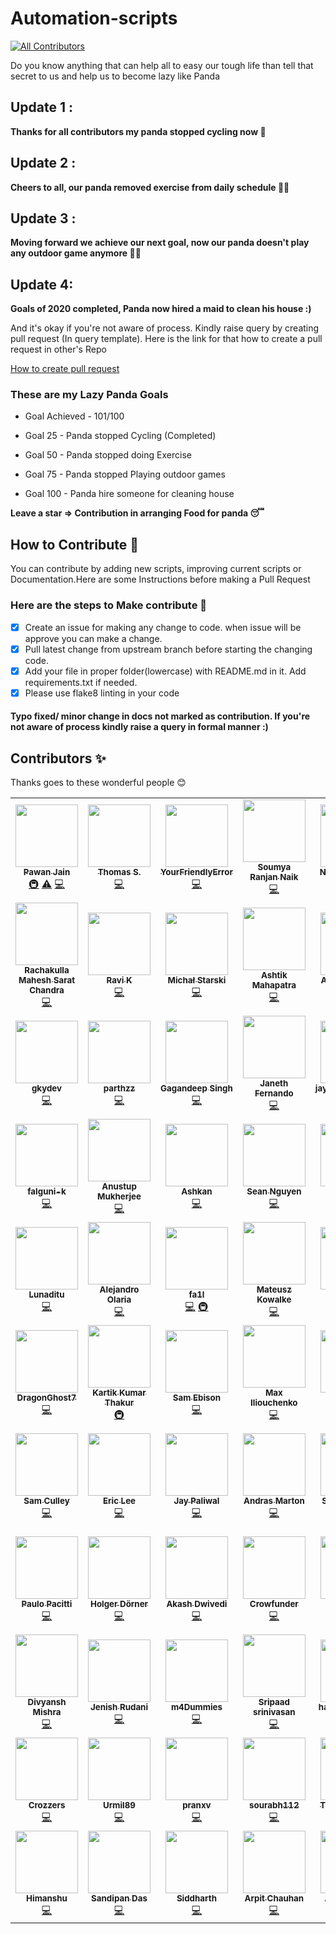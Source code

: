 # Automation-scripts
<!-- ALL-CONTRIBUTORS-BADGE:START - Do not remove or modify this section -->
[![All Contributors](https://img.shields.io/badge/all_contributors-76-orange.svg?style=flat-square)](#contributors-)
<!-- ALL-CONTRIBUTORS-BADGE:END -->

Do you know anything that can help all to easy our tough life than tell that secret to us and help us to become lazy like Panda

## Update 1 :
**Thanks for all contributors my panda stopped cycling now 🛴** 

## Update 2 :
**Cheers to all, our panda removed exercise from daily schedule 🤸‍♂️**

## Update 3 :
**Moving forward we achieve our next goal, now our panda doesn't play any outdoor game anymore  🏌️‍♂️**

## Update 4:
**Goals of 2020 completed, Panda now hired a maid to clean his house :)**

And it's okay if you're not aware of process. Kindly raise query by creating pull request (In query template). Here is the link for that how to create a pull request in other's Repo

[How to create pull request](https://opensource.com/article/19/7/create-pull-request-github)

### These are my Lazy Panda Goals

* Goal Achieved - 101/100

* Goal 25 - Panda stopped Cycling (Completed)
* Goal 50 - Panda stopped doing Exercise
* Goal 75 - Panda stopped Playing outdoor games
* Goal 100 - Panda hire someone for cleaning house

**Leave a star => Contribution in arranging Food for panda 😴**

## How to Contribute 🤔

You can contribute by adding new scripts, improving current scripts or Documentation.Here are some Instructions
before making a Pull Request

### Here are the steps to Make contribute 👣

- [x] Create an issue for making any change to code. when issue will be approve you can make a change.
- [x] Pull latest change from upstream branch before starting the changing code.
- [x] Add your file in proper folder(lowercase) with README.md in it. Add requirements.txt if needed.
- [x] Please use flake8 linting in your code

#### Typo fixed/ minor change in docs not marked as contribution. If you're not aware of process kindly raise a query in formal manner :)
## Contributors ✨

Thanks goes to these wonderful people 😊

<!-- ALL-CONTRIBUTORS-LIST:START - Do not remove or modify this section -->
<!-- prettier-ignore-start -->
<!-- markdownlint-disable -->
<table>
  <tr>
    <td align="center"><a href="https://github.com/pawangeek"><img src="https://avatars0.githubusercontent.com/u/42181691?v=4?s=100" width="100px;" alt=""/><br /><sub><b>Pawan Jain</b></sub></a><br /><a href="#infra-pawangeek" title="Infrastructure (Hosting, Build-Tools, etc)">🚇</a> <a href="https://github.com/python-geeks/Automation-scripts/commits?author=pawangeek" title="Tests">⚠️</a> <a href="https://github.com/python-geeks/Automation-scripts/commits?author=pawangeek" title="Code">💻</a></td>
    <td align="center"><a href="https://github.com/Sacrezar"><img src="https://avatars2.githubusercontent.com/u/38185428?v=4?s=100" width="100px;" alt=""/><br /><sub><b>Thomas S.</b></sub></a><br /><a href="https://github.com/python-geeks/Automation-scripts/commits?author=Sacrezar" title="Code">💻</a></td>
    <td align="center"><a href="https://github.com/YourFriendlyError"><img src="https://avatars3.githubusercontent.com/u/41340245?v=4?s=100" width="100px;" alt=""/><br /><sub><b>YourFriendlyError</b></sub></a><br /><a href="https://github.com/python-geeks/Automation-scripts/commits?author=YourFriendlyError" title="Code">💻</a></td>
    <td align="center"><a href="https://github.com/SoumyaRanjanNaik"><img src="https://avatars3.githubusercontent.com/u/44408204?v=4?s=100" width="100px;" alt=""/><br /><sub><b>Soumya Ranjan Naik</b></sub></a><br /><a href="https://github.com/python-geeks/Automation-scripts/commits?author=SoumyaRanjanNaik" title="Code">💻</a></td>
    <td align="center"><a href="http://niccolomarcon.it"><img src="https://avatars1.githubusercontent.com/u/9902267?v=4?s=100" width="100px;" alt=""/><br /><sub><b>Niccolò Marcon</b></sub></a><br /><a href="https://github.com/python-geeks/Automation-scripts/commits?author=niccolomarcon" title="Code">💻</a></td>
    <td align="center"><a href="http://hpnightowl.github.io"><img src="https://avatars1.githubusercontent.com/u/48650798?v=4?s=100" width="100px;" alt=""/><br /><sub><b>HARSH</b></sub></a><br /><a href="https://github.com/python-geeks/Automation-scripts/commits?author=hpnightowl" title="Code">💻</a></td>
    <td align="center"><a href="https://www.linkedin.com/in/javier-marina-miranda-1a12111a0/"><img src="https://avatars1.githubusercontent.com/u/2737599?v=4?s=100" width="100px;" alt=""/><br /><sub><b>Javi Marina</b></sub></a><br /><a href="https://github.com/python-geeks/Automation-scripts/commits?author=javmarina" title="Code">💻</a></td>
  </tr>
  <tr>
    <td align="center"><a href="https://github.com/maheshschand"><img src="https://avatars0.githubusercontent.com/u/56237961?v=4?s=100" width="100px;" alt=""/><br /><sub><b>Rachakulla Mahesh Sarat Chandra</b></sub></a><br /><a href="https://github.com/python-geeks/Automation-scripts/commits?author=maheshschand" title="Code">💻</a></td>
    <td align="center"><a href="https://github.com/rkgeekoftheweek"><img src="https://avatars2.githubusercontent.com/u/50319065?v=4?s=100" width="100px;" alt=""/><br /><sub><b>Ravi K</b></sub></a><br /><a href="https://github.com/python-geeks/Automation-scripts/commits?author=rkgeekoftheweek" title="Code">💻</a></td>
    <td align="center"><a href="https://github.com/michalStarski"><img src="https://avatars3.githubusercontent.com/u/32843198?v=4?s=100" width="100px;" alt=""/><br /><sub><b>Michał Starski</b></sub></a><br /><a href="https://github.com/python-geeks/Automation-scripts/commits?author=michalStarski" title="Code">💻</a></td>
    <td align="center"><a href="https://github.com/fieryash"><img src="https://avatars2.githubusercontent.com/u/48550799?v=4?s=100" width="100px;" alt=""/><br /><sub><b>Ashtik Mahapatra</b></sub></a><br /><a href="https://github.com/python-geeks/Automation-scripts/commits?author=fieryash" title="Code">💻</a></td>
    <td align="center"><a href="https://github.com/aayuv17"><img src="https://avatars0.githubusercontent.com/u/59158445?v=4?s=100" width="100px;" alt=""/><br /><sub><b>Aayushi Varma</b></sub></a><br /><a href="https://github.com/python-geeks/Automation-scripts/commits?author=aayuv17" title="Code">💻</a></td>
    <td align="center"><a href="https://github.com/Aakasha01Agarwal"><img src="https://avatars0.githubusercontent.com/u/58568036?v=4?s=100" width="100px;" alt=""/><br /><sub><b>Aakash Agarwal</b></sub></a><br /><a href="https://github.com/python-geeks/Automation-scripts/commits?author=Aakasha01Agarwal" title="Code">💻</a></td>
    <td align="center"><a href="https://www.linkedin.com/in/shubham-singh-356ba5168"><img src="https://avatars0.githubusercontent.com/u/47265493?v=4?s=100" width="100px;" alt=""/><br /><sub><b>suubh</b></sub></a><br /><a href="https://github.com/python-geeks/Automation-scripts/commits?author=suubh" title="Code">💻</a></td>
  </tr>
  <tr>
    <td align="center"><a href="https://github.com/gkydev"><img src="https://avatars3.githubusercontent.com/u/26537245?v=4?s=100" width="100px;" alt=""/><br /><sub><b>gkydev</b></sub></a><br /><a href="https://github.com/python-geeks/Automation-scripts/commits?author=gkydev" title="Code">💻</a></td>
    <td align="center"><a href="https://github.com/parth93QA"><img src="https://avatars1.githubusercontent.com/u/55730488?v=4?s=100" width="100px;" alt=""/><br /><sub><b>parthzz</b></sub></a><br /><a href="https://github.com/python-geeks/Automation-scripts/commits?author=parth93QA" title="Code">💻</a></td>
    <td align="center"><a href="https://github.com/GaganSingh5"><img src="https://avatars1.githubusercontent.com/u/32139101?v=4?s=100" width="100px;" alt=""/><br /><sub><b>Gagandeep Singh</b></sub></a><br /><a href="https://github.com/python-geeks/Automation-scripts/commits?author=GaganSingh5" title="Code">💻</a></td>
    <td align="center"><a href="http://www.linkedin.com/in/janethfernando"><img src="https://avatars0.githubusercontent.com/u/35697678?v=4?s=100" width="100px;" alt=""/><br /><sub><b>Janeth Fernando</b></sub></a><br /><a href="https://github.com/python-geeks/Automation-scripts/commits?author=janethavi" title="Code">💻</a></td>
    <td align="center"><a href="https://jayaganeshkumar.me/"><img src="https://avatars0.githubusercontent.com/u/56192588?v=4?s=100" width="100px;" alt=""/><br /><sub><b>jayaganeshkumar</b></sub></a><br /><a href="https://github.com/python-geeks/Automation-scripts/commits?author=jayaganeshkumar" title="Code">💻</a></td>
    <td align="center"><a href="https://github.com/SaiSrichandra"><img src="https://avatars1.githubusercontent.com/u/53914157?v=4?s=100" width="100px;" alt=""/><br /><sub><b>SaiSrichandra</b></sub></a><br /><a href="https://github.com/python-geeks/Automation-scripts/commits?author=SaiSrichandra" title="Code">💻</a></td>
    <td align="center"><a href="https://github.com/shubhampawar"><img src="https://avatars1.githubusercontent.com/u/20047900?v=4?s=100" width="100px;" alt=""/><br /><sub><b>Shubham Pawar</b></sub></a><br /><a href="https://github.com/python-geeks/Automation-scripts/commits?author=shubhampawar" title="Code">💻</a></td>
  </tr>
  <tr>
    <td align="center"><a href="https://github.com/falguni-k"><img src="https://avatars3.githubusercontent.com/u/49592710?v=4?s=100" width="100px;" alt=""/><br /><sub><b>falguni-k</b></sub></a><br /><a href="https://github.com/python-geeks/Automation-scripts/commits?author=falguni-k" title="Code">💻</a></td>
    <td align="center"><a href="https://www.linkedin.com/in/anustup-mukherjee-26755a198/"><img src="https://avatars0.githubusercontent.com/u/60361231?v=4?s=100" width="100px;" alt=""/><br /><sub><b>Anustup Mukherjee</b></sub></a><br /><a href="https://github.com/python-geeks/Automation-scripts/commits?author=Anustup900" title="Code">💻</a></td>
    <td align="center"><a href="http://ashkankamyab.com"><img src="https://avatars2.githubusercontent.com/u/18688356?v=4?s=100" width="100px;" alt=""/><br /><sub><b>Ashkan</b></sub></a><br /><a href="https://github.com/python-geeks/Automation-scripts/commits?author=ashkankamyab" title="Code">💻</a></td>
    <td align="center"><a href="https://github.com/senguyen1011"><img src="https://avatars2.githubusercontent.com/u/52718953?v=4?s=100" width="100px;" alt=""/><br /><sub><b>Sean Nguyen</b></sub></a><br /><a href="https://github.com/python-geeks/Automation-scripts/commits?author=senguyen1011" title="Code">💻</a></td>
    <td align="center"><a href="http://findabhinand.com/"><img src="https://avatars2.githubusercontent.com/u/35622449?v=4?s=100" width="100px;" alt=""/><br /><sub><b>Abhinand</b></sub></a><br /><a href="https://github.com/python-geeks/Automation-scripts/commits?author=abhinand5" title="Code">💻</a></td>
    <td align="center"><a href="https://github.com/varuntumbe"><img src="https://avatars0.githubusercontent.com/u/44541344?v=4?s=100" width="100px;" alt=""/><br /><sub><b>Varun Hegde</b></sub></a><br /><a href="https://github.com/python-geeks/Automation-scripts/commits?author=varuntumbe" title="Code">💻</a></td>
    <td align="center"><a href="https://www.edoardoottavianelli.it"><img src="https://avatars3.githubusercontent.com/u/35783570?v=4?s=100" width="100px;" alt=""/><br /><sub><b>gilfoyle97</b></sub></a><br /><a href="https://github.com/python-geeks/Automation-scripts/commits?author=edoardottt" title="Code">💻</a></td>
  </tr>
  <tr>
    <td align="center"><a href="https://github.com/Lunaditu"><img src="https://avatars3.githubusercontent.com/u/54706346?v=4?s=100" width="100px;" alt=""/><br /><sub><b>Lunaditu</b></sub></a><br /><a href="https://github.com/python-geeks/Automation-scripts/commits?author=Lunaditu" title="Code">💻</a></td>
    <td align="center"><a href="https://github.com/aolaria"><img src="https://avatars3.githubusercontent.com/u/29619252?v=4?s=100" width="100px;" alt=""/><br /><sub><b>Alejandro Olaria</b></sub></a><br /><a href="https://github.com/python-geeks/Automation-scripts/commits?author=aolaria" title="Code">💻</a></td>
    <td align="center"><a href="https://github.com/fa1l"><img src="https://avatars2.githubusercontent.com/u/19634523?v=4?s=100" width="100px;" alt=""/><br /><sub><b>fa1l</b></sub></a><br /><a href="https://github.com/python-geeks/Automation-scripts/commits?author=fa1l" title="Code">💻</a> <a href="#infra-fa1l" title="Infrastructure (Hosting, Build-Tools, etc)">🚇</a></td>
    <td align="center"><a href="https://github.com/mateuszkowalke"><img src="https://avatars2.githubusercontent.com/u/46397613?v=4?s=100" width="100px;" alt=""/><br /><sub><b>Mateusz Kowalke</b></sub></a><br /><a href="https://github.com/python-geeks/Automation-scripts/commits?author=mateuszkowalke" title="Code">💻</a></td>
    <td align="center"><a href="https://www.linkedin.com/in/sonu-saha-a97754131/"><img src="https://avatars1.githubusercontent.com/u/42694653?v=4?s=100" width="100px;" alt=""/><br /><sub><b>Sonu Saha</b></sub></a><br /><a href="https://github.com/python-geeks/Automation-scripts/commits?author=thevirtualbuddy" title="Code">💻</a></td>
    <td align="center"><a href="http://www.linkedin.com/in/devmahmoud10/"><img src="https://avatars2.githubusercontent.com/u/8964887?v=4?s=100" width="100px;" alt=""/><br /><sub><b>Mahmoud Ahmed</b></sub></a><br /><a href="https://github.com/python-geeks/Automation-scripts/commits?author=DevMahmoud10" title="Code">💻</a></td>
    <td align="center"><a href="https://github.com/Kirkkm"><img src="https://avatars2.githubusercontent.com/u/19214317?v=4?s=100" width="100px;" alt=""/><br /><sub><b>Kirk</b></sub></a><br /><a href="https://github.com/python-geeks/Automation-scripts/commits?author=Kirkkm" title="Code">💻</a></td>
  </tr>
  <tr>
    <td align="center"><a href="https://github.com/DragonGhost7"><img src="https://avatars1.githubusercontent.com/u/42487264?v=4?s=100" width="100px;" alt=""/><br /><sub><b>DragonGhost7</b></sub></a><br /><a href="https://github.com/python-geeks/Automation-scripts/commits?author=DragonGhost7" title="Code">💻</a></td>
    <td align="center"><a href="https://github.com/Kartik-byte"><img src="https://avatars0.githubusercontent.com/u/72177299?v=4?s=100" width="100px;" alt=""/><br /><sub><b>Kartik Kumar Thakur</b></sub></a><br /><a href="#infra-Kartik-byte" title="Infrastructure (Hosting, Build-Tools, etc)">🚇</a></td>
    <td align="center"><a href="http://samebison.ir"><img src="https://avatars3.githubusercontent.com/u/23361794?v=4?s=100" width="100px;" alt=""/><br /><sub><b>Sam Ebison</b></sub></a><br /><a href="https://github.com/python-geeks/Automation-scripts/commits?author=ebsa491" title="Code">💻</a></td>
    <td align="center"><a href="https://github.com/maxily1"><img src="https://avatars1.githubusercontent.com/u/55281456?v=4?s=100" width="100px;" alt=""/><br /><sub><b>Max Iliouchenko</b></sub></a><br /><a href="https://github.com/python-geeks/Automation-scripts/commits?author=maxily1" title="Code">💻</a></td>
    <td align="center"><a href="https://corleone77.github.io/"><img src="https://avatars2.githubusercontent.com/u/34139210?v=4?s=100" width="100px;" alt=""/><br /><sub><b>cor77</b></sub></a><br /><a href="https://github.com/python-geeks/Automation-scripts/commits?author=corleone77" title="Code">💻</a></td>
    <td align="center"><a href="https://bit.ly/2ZzPAO4"><img src="https://avatars1.githubusercontent.com/u/54172306?v=4?s=100" width="100px;" alt=""/><br /><sub><b>Fenris Lycaon</b></sub></a><br /><a href="https://github.com/python-geeks/Automation-scripts/commits?author=TheFenrisLycaon" title="Code">💻</a></td>
    <td align="center"><a href="https://lucasvanhaaren.github.io/"><img src="https://avatars0.githubusercontent.com/u/29121316?v=4?s=100" width="100px;" alt=""/><br /><sub><b>vhash</b></sub></a><br /><a href="https://github.com/python-geeks/Automation-scripts/commits?author=LucasVanHaaren" title="Code">💻</a></td>
  </tr>
  <tr>
    <td align="center"><a href="https://www.samculley.co.uk"><img src="https://avatars1.githubusercontent.com/u/3237705?v=4?s=100" width="100px;" alt=""/><br /><sub><b>Sam Culley</b></sub></a><br /><a href="https://github.com/python-geeks/Automation-scripts/commits?author=sculley" title="Code">💻</a></td>
    <td align="center"><a href="https://github.com/happyeric77"><img src="https://avatars2.githubusercontent.com/u/52155607?v=4?s=100" width="100px;" alt=""/><br /><sub><b>Eric Lee</b></sub></a><br /><a href="https://github.com/python-geeks/Automation-scripts/commits?author=happyeric77" title="Code">💻</a></td>
    <td align="center"><a href="https://github.com/jaypaliwal1212"><img src="https://avatars3.githubusercontent.com/u/50298189?v=4?s=100" width="100px;" alt=""/><br /><sub><b>Jay Paliwal</b></sub></a><br /><a href="https://github.com/python-geeks/Automation-scripts/commits?author=jaypaliwal1212" title="Code">💻</a></td>
    <td align="center"><a href="https://placeonthe.net"><img src="https://avatars2.githubusercontent.com/u/54643953?v=4?s=100" width="100px;" alt=""/><br /><sub><b>Andras Marton</b></sub></a><br /><a href="https://github.com/python-geeks/Automation-scripts/commits?author=am401" title="Code">💻</a></td>
    <td align="center"><a href="https://github.com/SakshiUppoor"><img src="https://avatars2.githubusercontent.com/u/46474346?v=4?s=100" width="100px;" alt=""/><br /><sub><b>Sakshi Uppoor</b></sub></a><br /><a href="https://github.com/python-geeks/Automation-scripts/commits?author=SakshiUppoor" title="Code">💻</a></td>
    <td align="center"><a href="https://github.com/ferhah"><img src="https://avatars1.githubusercontent.com/u/13720538?v=4?s=100" width="100px;" alt=""/><br /><sub><b>Ferdinand Hahmann</b></sub></a><br /><a href="https://github.com/python-geeks/Automation-scripts/commits?author=ferhah" title="Code">💻</a></td>
    <td align="center"><a href="https://github.com/Ajay-Raj-S"><img src="https://avatars0.githubusercontent.com/u/29999212?v=4?s=100" width="100px;" alt=""/><br /><sub><b>Ajay Raj</b></sub></a><br /><a href="https://github.com/python-geeks/Automation-scripts/commits?author=Ajay-Raj-S" title="Code">💻</a></td>
  </tr>
  <tr>
    <td align="center"><a href="https://paulopacitti.itch.io"><img src="https://avatars1.githubusercontent.com/u/18006523?v=4?s=100" width="100px;" alt=""/><br /><sub><b>Paulo Pacitti</b></sub></a><br /><a href="https://github.com/python-geeks/Automation-scripts/commits?author=paulopacitti" title="Code">💻</a></td>
    <td align="center"><a href="https://github.com/HolgerDoerner"><img src="https://avatars3.githubusercontent.com/u/42909210?v=4?s=100" width="100px;" alt=""/><br /><sub><b>Holger Dörner</b></sub></a><br /><a href="https://github.com/python-geeks/Automation-scripts/commits?author=HolgerDoerner" title="Code">💻</a></td>
    <td align="center"><a href="https://github.com/bunnysworld"><img src="https://avatars1.githubusercontent.com/u/42912055?v=4?s=100" width="100px;" alt=""/><br /><sub><b>Akash Dwivedi</b></sub></a><br /><a href="https://github.com/python-geeks/Automation-scripts/commits?author=bunnysworld" title="Code">💻</a></td>
    <td align="center"><a href="https://github.com/Crowfunder"><img src="https://avatars2.githubusercontent.com/u/52300171?v=4?s=100" width="100px;" alt=""/><br /><sub><b>Crowfunder</b></sub></a><br /><a href="https://github.com/python-geeks/Automation-scripts/commits?author=Crowfunder" title="Code">💻</a></td>
    <td align="center"><a href="https://github.com/egurnick"><img src="https://avatars1.githubusercontent.com/u/49304043?v=4?s=100" width="100px;" alt=""/><br /><sub><b>egurnick</b></sub></a><br /><a href="https://github.com/python-geeks/Automation-scripts/commits?author=egurnick" title="Code">💻</a></td>
    <td align="center"><a href="http://www.sushantrishav.live"><img src="https://avatars2.githubusercontent.com/u/54536673?v=4?s=100" width="100px;" alt=""/><br /><sub><b>Shushant Rishav</b></sub></a><br /><a href="https://github.com/python-geeks/Automation-scripts/commits?author=Rishu20" title="Code">💻</a></td>
    <td align="center"><a href="https://github.com/ShubhamNagure"><img src="https://avatars2.githubusercontent.com/u/49149160?v=4?s=100" width="100px;" alt=""/><br /><sub><b>Shubham Nagure</b></sub></a><br /><a href="https://github.com/python-geeks/Automation-scripts/commits?author=ShubhamNagure" title="Code">💻</a></td>
  </tr>
  <tr>
    <td align="center"><a href="https://github.com/Divyansh-20"><img src="https://avatars1.githubusercontent.com/u/65251493?v=4?s=100" width="100px;" alt=""/><br /><sub><b>Divyansh Mishra</b></sub></a><br /><a href="https://github.com/python-geeks/Automation-scripts/commits?author=Divyansh-20" title="Code">💻</a></td>
    <td align="center"><a href="https://github.com/JenishRudani"><img src="https://avatars3.githubusercontent.com/u/62238590?v=4?s=100" width="100px;" alt=""/><br /><sub><b>Jenish Rudani</b></sub></a><br /><a href="https://github.com/python-geeks/Automation-scripts/commits?author=JenishRudani" title="Code">💻</a></td>
    <td align="center"><a href="http://m4dummies@gmail.com"><img src="https://avatars1.githubusercontent.com/u/67146120?v=4?s=100" width="100px;" alt=""/><br /><sub><b>m4Dummies</b></sub></a><br /><a href="https://github.com/python-geeks/Automation-scripts/commits?author=m4dummies" title="Code">💻</a></td>
    <td align="center"><a href="https://github.com/Sripaad"><img src="https://avatars3.githubusercontent.com/u/27012182?v=4?s=100" width="100px;" alt=""/><br /><sub><b>Sripaad srinivasan</b></sub></a><br /><a href="https://github.com/python-geeks/Automation-scripts/commits?author=Sripaad" title="Code">💻</a></td>
    <td align="center"><a href="https://github.com/harshitashankar"><img src="https://avatars0.githubusercontent.com/u/68508399?v=4?s=100" width="100px;" alt=""/><br /><sub><b>harshitashankar</b></sub></a><br /><a href="https://github.com/python-geeks/Automation-scripts/commits?author=harshitashankar" title="Code">💻</a></td>
    <td align="center"><a href="http://vivekascoder.ml"><img src="https://avatars3.githubusercontent.com/u/54495208?v=4?s=100" width="100px;" alt=""/><br /><sub><b>VivekAsCoder</b></sub></a><br /><a href="https://github.com/python-geeks/Automation-scripts/commits?author=vivekascoder" title="Code">💻</a></td>
    <td align="center"><a href="https://github.com/Vilma-Agalioti"><img src="https://avatars1.githubusercontent.com/u/11892851?v=4?s=100" width="100px;" alt=""/><br /><sub><b>Vilma Agalioti-Sgompou</b></sub></a><br /><a href="https://github.com/python-geeks/Automation-scripts/commits?author=Vilma-Agalioti" title="Code">💻</a></td>
  </tr>
  <tr>
    <td align="center"><a href="https://github.com/Crozzers"><img src="https://avatars.githubusercontent.com/u/57498990?v=4?s=100" width="100px;" alt=""/><br /><sub><b>Crozzers</b></sub></a><br /><a href="https://github.com/python-geeks/Automation-scripts/commits?author=Crozzers" title="Code">💻</a></td>
    <td align="center"><a href="https://github.com/urmil89"><img src="https://avatars.githubusercontent.com/u/60167367?v=4?s=100" width="100px;" alt=""/><br /><sub><b>Urmil89</b></sub></a><br /><a href="https://github.com/python-geeks/Automation-scripts/commits?author=urmil89" title="Code">💻</a></td>
    <td align="center"><a href="https://github.com/pranxv"><img src="https://avatars.githubusercontent.com/u/40822047?v=4?s=100" width="100px;" alt=""/><br /><sub><b>pranxv</b></sub></a><br /><a href="https://github.com/python-geeks/Automation-scripts/commits?author=pranxv" title="Code">💻</a></td>
    <td align="center"><a href="https://github.com/sourabh112"><img src="https://avatars.githubusercontent.com/u/66176305?v=4?s=100" width="100px;" alt=""/><br /><sub><b>sourabh112</b></sub></a><br /><a href="https://github.com/python-geeks/Automation-scripts/commits?author=sourabh112" title="Code">💻</a></td>
    <td align="center"><a href="https://github.com/samkap333"><img src="https://avatars.githubusercontent.com/u/68690619?v=4?s=100" width="100px;" alt=""/><br /><sub><b>Tuba Mahmood</b></sub></a><br /><a href="https://github.com/python-geeks/Automation-scripts/commits?author=samkap333" title="Code">💻</a></td>
    <td align="center"><a href="https://github.com/atharvanaik225"><img src="https://avatars.githubusercontent.com/u/55648382?v=4?s=100" width="100px;" alt=""/><br /><sub><b>atharvanaik225</b></sub></a><br /><a href="https://github.com/python-geeks/Automation-scripts/commits?author=atharvanaik225" title="Code">💻</a></td>
    <td align="center"><a href="https://shreyasvedpathak.github.io/"><img src="https://avatars.githubusercontent.com/u/68227226?v=4?s=100" width="100px;" alt=""/><br /><sub><b>shreyasvedpathak</b></sub></a><br /><a href="https://github.com/python-geeks/Automation-scripts/commits?author=shreyasvedpathak" title="Code">💻</a> <a href="#infra-shreyasvedpathak" title="Infrastructure (Hosting, Build-Tools, etc)">🚇</a></td>
  </tr>
  <tr>
    <td align="center"><a href="https://www.linkedin.com/in/himanshu-056b461a4/"><img src="https://avatars.githubusercontent.com/u/60290431?v=4?s=100" width="100px;" alt=""/><br /><sub><b>Himanshu</b></sub></a><br /><a href="https://github.com/python-geeks/Automation-scripts/commits?author=razorblade42" title="Code">💻</a></td>
    <td align="center"><a href="https://sandipandas.herokuapp.com"><img src="https://avatars.githubusercontent.com/u/50514440?v=4?s=100" width="100px;" alt=""/><br /><sub><b>Sandipan Das</b></sub></a><br /><a href="https://github.com/python-geeks/Automation-scripts/commits?author=sandipan898" title="Code">💻</a></td>
    <td align="center"><a href="https://github.com/siddharth1704"><img src="https://avatars.githubusercontent.com/u/57746520?v=4?s=100" width="100px;" alt=""/><br /><sub><b>Siddharth</b></sub></a><br /><a href="https://github.com/python-geeks/Automation-scripts/commits?author=siddharth1704" title="Code">💻</a></td>
    <td align="center"><a href="https://www.gitshowcase.com/chauhanarpit09"><img src="https://avatars.githubusercontent.com/u/49450216?v=4?s=100" width="100px;" alt=""/><br /><sub><b>Arpit Chauhan</b></sub></a><br /><a href="https://github.com/python-geeks/Automation-scripts/commits?author=chauhanarpit09" title="Code">💻</a></td>
    <td align="center"><a href="https://anshul2807.github.io/personalweb/"><img src="https://avatars.githubusercontent.com/u/56274258?v=4?s=100" width="100px;" alt=""/><br /><sub><b>Anshul Singh</b></sub></a><br /><a href="https://github.com/python-geeks/Automation-scripts/commits?author=anshul2807" title="Code">💻</a></td>
    <td align="center"><a href="https://github.com/vipinkatara"><img src="https://avatars.githubusercontent.com/u/30955404?v=4?s=100" width="100px;" alt=""/><br /><sub><b>Vipin katara</b></sub></a><br /><a href="https://github.com/python-geeks/Automation-scripts/commits?author=vipinkatara" title="Code">💻</a></td>
  </tr>
</table>

<!-- markdownlint-restore -->
<!-- prettier-ignore-end -->

<!-- ALL-CONTRIBUTORS-LIST:END -->
